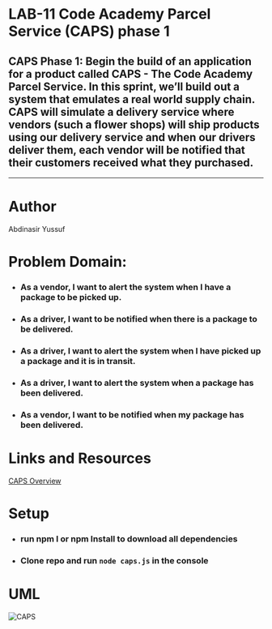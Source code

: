# LAB-11 Code Academy Parcel Service (CAPS) phase 1

## CAPS Phase 1: Begin the build of an application for a product called CAPS - The Code Academy Parcel Service. In this sprint, we’ll build out a system that emulates a real world supply chain. CAPS will simulate a delivery service where vendors (such a flower shops) will ship products using our delivery service and when our drivers deliver them, each vendor will be notified that their customers received what they purchased.

<hr>

# Author

Abdinasir Yussuf

# Problem Domain:
- ### As a vendor, I want to alert the system when I have a package to be picked up.
- ### As a driver, I want to be notified when there is a package to be delivered.
- ### As a driver, I want to alert the system when I have picked up a package and it is in transit.
- ### As a driver, I want to alert the system when a package has been delivered.
- ### As a vendor, I want to be notified when my package has been delivered.


# Links and Resources

[CAPS Overview](https://codefellows.github.io/code-401-javascript-guide/curriculum/apps-and-libraries/caps/)

# Setup

- ### run npm I or npm Install to download all dependencies
- ### Clone repo and run  `node caps.js` in the console

# UML
![CAPS](../caps/img/capsUML.png)
